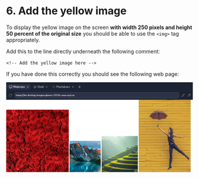 # 6. Add the yellow image

To display the yellow image on the screen **with width 250 pixels and height 50 percent of the original size** you should be able to use the ```<img>``` tag appropriately.

Add this to the line directly underneath the following comment:

```html:
<!-- Add the yellow image here -->
```

If you have done this correctly you should see the following web page:

![image](4a_Task_4.png)